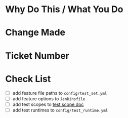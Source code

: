 # Why Do This / What You Do


# Change Made


# Ticket Number


# Check List

* [ ] add feature file paths to `config/test_set.yml`
* [ ] add feature options to `Jenkinsfile`
* [ ] add test scopes to [test scope doc](https://hardcoretech.atlassian.net/wiki/spaces/QA/pages/1040613623/Test+Scope)
* [ ] add test runtimes to `config/test_runtime.yml`
